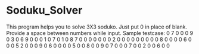 # Soduku_Solver
This program helps you to solve 3X3 soduko.
Just put 0 in place of blank.
Provide a space between numbers while input.
Sample testcase:
0 7 0 0 0 9 0 3 0
6 9 0 0 0 1 0 7 0
1 0 8 7 0 0 0 0 0
0 0 2 0 0 0 0 0 0
0 0 0 8 0 0 0 0 6
0 0 0 5 2 0 0 0 9
0 6 0 0 0 0 5 0 0
8 0 0 9 0 7 0 0 0
7 0 0 2 0 0 6 0 0
